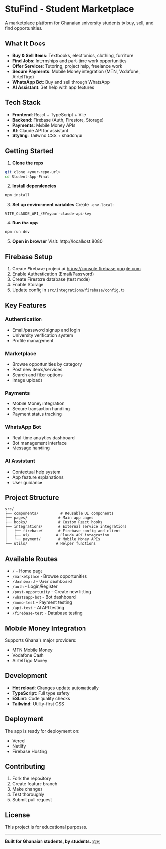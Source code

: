 # StuFind - Student Marketplace

A marketplace platform for Ghanaian university students to buy, sell, and find opportunities.

## What It Does

- **Buy & Sell Items**: Textbooks, electronics, clothing, furniture
- **Find Jobs**: Internships and part-time work opportunities  
- **Offer Services**: Tutoring, project help, freelance work
- **Secure Payments**: Mobile Money integration (MTN, Vodafone, AirtelTigo)
- **WhatsApp Bot**: Buy and sell through WhatsApp
- **AI Assistant**: Get help with app features

## Tech Stack

- **Frontend**: React + TypeScript + Vite
- **Backend**: Firebase (Auth, Firestore, Storage)
- **Payments**: Mobile Money APIs
- **AI**: Claude API for assistant
- **Styling**: Tailwind CSS + shadcn/ui

## Getting Started

1. **Clone the repo**
```bash
git clone <your-repo-url>
cd Student-App-Final
```

2. **Install dependencies**
```bash
npm install
```

3. **Set up environment variables**
Create `.env.local`:
```
VITE_CLAUDE_API_KEY=your-claude-api-key
```

4. **Run the app**
```bash
npm run dev
```

5. **Open in browser**
Visit: http://localhost:8080

## Firebase Setup

1. Create Firebase project at https://console.firebase.google.com
2. Enable Authentication (Email/Password)
3. Create Firestore database (test mode)
4. Enable Storage
5. Update config in `src/integrations/firebase/config.ts`

## Key Features

### Authentication
- Email/password signup and login
- University verification system
- Profile management

### Marketplace
- Browse opportunities by category
- Post new items/services
- Search and filter options
- Image uploads

### Payments
- Mobile Money integration
- Secure transaction handling
- Payment status tracking

### WhatsApp Bot
- Real-time analytics dashboard
- Bot management interface
- Message handling

### AI Assistant
- Contextual help system
- App feature explanations
- User guidance

## Project Structure

```
src/
├── components/          # Reusable UI components
├── pages/              # Main app pages
├── hooks/              # Custom React hooks
├── integrations/       # External service integrations
│   ├── firebase/       # Firebase config and client
│   ├── ai/            # Claude API integration
│   └── payment/        # Mobile Money APIs
└── utils/             # Helper functions
```

## Available Routes

- `/` - Home page
- `/marketplace` - Browse opportunities
- `/dashboard` - User dashboard
- `/auth` - Login/Register
- `/post-opportunity` - Create new listing
- `/whatsapp-bot` - Bot dashboard
- `/momo-test` - Payment testing
- `/api-test` - AI API testing
- `/firebase-test` - Database testing

## Mobile Money Integration

Supports Ghana's major providers:
- MTN Mobile Money
- Vodafone Cash
- AirtelTigo Money

## Development

- **Hot reload**: Changes update automatically
- **TypeScript**: Full type safety
- **ESLint**: Code quality checks
- **Tailwind**: Utility-first CSS

## Deployment

The app is ready for deployment on:
- Vercel
- Netlify
- Firebase Hosting

## Contributing

1. Fork the repository
2. Create feature branch
3. Make changes
4. Test thoroughly
5. Submit pull request

## License

This project is for educational purposes.

---

**Built for Ghanaian students, by students.** 🇬🇭
